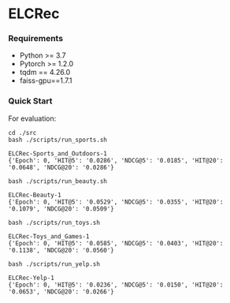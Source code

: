 # ELCRec


### Requirements

- Python >= 3.7
- Pytorch >= 1.2.0
- tqdm == 4.26.0
- faiss-gpu==1.7.1



### Quick Start

For evaluation:
```
cd ./src
bash ./scripts/run_sports.sh
```

```
ELCRec-Sports_and_Outdoors-1
{'Epoch': 0, 'HIT@5': '0.0286', 'NDCG@5': '0.0185', 'HIT@20': '0.0648', 'NDCG@20': '0.0286'}
```



```
bash ./scripts/run_beauty.sh
```

```
ELCRec-Beauty-1
{'Epoch': 0, 'HIT@5': '0.0529', 'NDCG@5': '0.0355', 'HIT@20': '0.1079', 'NDCG@20': '0.0509'}
```



```
bash ./scripts/run_toys.sh
```

```
ELCRec-Toys_and_Games-1
{'Epoch': 0, 'HIT@5': '0.0585', 'NDCG@5': '0.0403', 'HIT@20': '0.1138', 'NDCG@20': '0.0560'}
```



```
bash ./scripts/run_yelp.sh
```

```
ELCRec-Yelp-1
{'Epoch': 0, 'HIT@5': '0.0236', 'NDCG@5': '0.0150', 'HIT@20': '0.0653', 'NDCG@20': '0.0266'}
```

